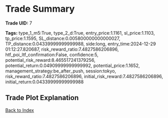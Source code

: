 # Trade Summary

**Trade UID:** 7 

**Tags:** type_1_m5:True, type_2_d:True, entry_price:1.1161, sl_price:1.1103, tp_price:1.1595, SL_distance:0.005800000000000027, TP_distance:0.04339999999999988, side:long, entry_time:2024-12-29 01:12:27.820687, risk_reward_ratio:7.4827586206896, htf_poi_ltf_confirmation:False, confidence:5, potential_risk_reward:8.465517241379256, potential_return:0.04909999999999992, potential_price:1.1652, management_strategy:be_after_push, session:tokyo, risk_reward_ratio:7.4827586206896, initial_risk_reward:7.4827586206896, initial_return:0.04339999999999988

## Trade Plot Explanation


[Back to Index](index.md)
